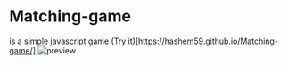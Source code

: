 # Matching-game
is a simple javascript game
(Try it)[https://hashem59.github.io/Matching-game/] 
![preview](https://image.ibb.co/fyLpvS/screencapture_file_E_New_20_Folder_HTML_CSS_JS_03_Advanced_Java_Script_New_20folder_part4_html_2018_03_29_17_08_30.png)
